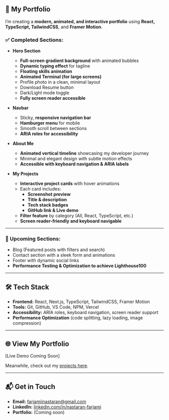 ## 🚀 My Portfolio

I’m creating a **modern, animated, and interactive portfolio** using **React, TypeScript, TailwindCSS**, and **Framer Motion**.

### ✅ Completed Sections:

- **Hero Section**

  - **Full-screen gradient background** with animated bubbles
  - **Dynamic typing effect** for tagline
  - **Floating skills animation**
  - **Animated Terminal (for large screens)**
  - Profile photo in a clean, minimal layout
  - Download Resume button
  - Dark/Light mode toggle
  - **Fully screen reader accessible**

- **Navbar**

  - Sticky, **responsive navigation bar**
  - **Hamburger menu** for mobile
  - Smooth scroll between sections
  - **ARIA roles for accessibility**

- **About Me**

  - **Animated vertical timeline** showcasing my developer journey
  - Minimal and elegant design with subtle motion effects
  - **Accessible with keyboard navigation & ARIA labels**

- **My Projects**
  - **Interactive project cards** with hover animations
  - Each card includes:
    - **Screenshot preview**
    - **Title & description**
    - **Tech stack badges**
    - **GitHub link & Live demo**
  - **Filter feature** by category (All, React, TypeScript, etc.)
  - **Screen reader-friendly and keyboard navigable**

---

### 🔨 Upcoming Sections:

- Blog (Featured posts with filters and search)
- Contact section with a sleek form and animations
- Footer with dynamic social links
- **Performance Testing & Optimization to achieve Lighthouse100**

---

## 🛠 Tech Stack

- **Frontend:** React, Next.js, TypeScript, TailwindCSS, Framer Motion
- **Tools:** Git, GitHub, VS Code, NPM, Vercel
- **Accessibility:** ARIA roles, keyboard navigation, screen reader support
- **Performance Optimization** (code splitting, lazy loading, image compression)

---

## 🌐 View My Portfolio

[Live Demo Coming Soon]

Meanwhile, check out my [projects here](https://github.com/Eglantinenf?tab=repositories).

---

## 📬 Get in Touch

- **Email:** farjamiinastaran@gmail.com
- **LinkedIn:** [linkedin.com/in/nastaran-farjami](https://www.linkedin.com/in/nastaran-farjami-63b33928b)
- **Portfolio:** (Coming soon)

